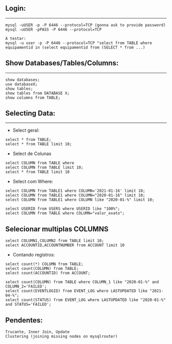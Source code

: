 
## Login:
------

```
mysql -uUSER -p -P 6446 --protocol=TCP (gonna ask to provide password)
mysql -uUSER -pPASS -P 6446 --protocol=TCP

A testar:
mysql -u user -p -P 6446 --protocol=TCP "select from TABLE where equipamentid in (select equipamentid from (SELECT * from ...)
```

## Show Databases/Tables/Columns:
--------------

```
show databases;
use databaseX;
show tables;
show tables from DATABASE X;
show columns from TABLE;
```

## Selecting Data:
--------------


* Select geral:

```
select * from TABLE;
select * from TABLE limit 10;
```

* Select de Colunas

```
select COLUMN from TABLE where
select COLUMN from TABLE limit 10;
select * from TABLE limit 10
```

* Select com Where:

```
select COLUMN from TABLE1 where COLUMN='2021-01-16' limit 10;
select COLUMN from TABLE1 where COLUMN="2020-01-16" limit 10;
select COLUMN from TABLE1 where COLUMN like "2020-01-%" limit 10;

select USERID from USERS where USERID like "100%";
select COLUMN from TABLE where COLUMN="valor_exato"; 
```

## Selecionar multiplas COLUMNS

```
select COLUMN1,COLUMN2 from TABLE limit 10;
select ACCOUNTID,ACCOUNTNUMBER from ACCOUNT limit 10
```

* Contando registros:

```
select count(*) COLUMN from TABLE;
select count(COLUMN) from TABLE;
select count(ACCOUNTID) from ACCOUNT;

select count(COLUMN) from TABLE where COLUMN_1 like "2020-01-%" and COLUMN_2='FAILED';
select count(EVENTLOGID) from EVENT_LOG where LASTUPDATED like "2021-04-%";
select count(STATUS) from EVENT_LOG where LASTUPDATED like "2020-01-%" and STATUS='FAILED';

```

## Pendentes:

```
Trucante, Inner Join, Update
Clustering (joining missing nodes on mysqlrouter)
```




